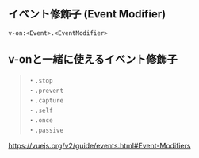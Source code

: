 ## イベント修飾子 (Event Modifier)

```
v-on:<Event>.<EventModifier>
```

## v-onと一緒に使えるイベント修飾子

>・```.stop```  
>・```.prevent```  
>・```.capture```  
>・```.self```  
>・```.once```  
>・```.passive```  

https://vuejs.org/v2/guide/events.html#Event-Modifiers
